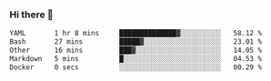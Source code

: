 ### Hi there 👋

<!--
**urzz/urzz** is a ✨ _special_ ✨ repository because its `README.md` (this file) appears on your GitHub profile.

Here are some ideas to get you started:

- 🔭 I’m currently working on ...
- 🌱 I’m currently learning ...
- 👯 I’m looking to collaborate on ...
- 🤔 I’m looking for help with ...
- 💬 Ask me about ...
- 📫 How to reach me: ...
- 😄 Pronouns: ...
- ⚡ Fun fact: ...
-->

<!--START_SECTION:waka-->

```txt
YAML       1 hr 8 mins     ██████████████▓░░░░░░░░░░   58.12 %
Bash       27 mins         █████▓░░░░░░░░░░░░░░░░░░░   23.01 %
Other      16 mins         ███▓░░░░░░░░░░░░░░░░░░░░░   14.05 %
Markdown   5 mins          █░░░░░░░░░░░░░░░░░░░░░░░░   04.53 %
Docker     0 secs          ░░░░░░░░░░░░░░░░░░░░░░░░░   00.29 %
```

<!--END_SECTION:waka-->
